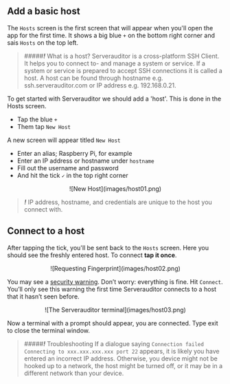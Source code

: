 ## Add a basic host

The `Hosts` screen is the first screen that will appear when you'll open the app for the first time. It shows a big blue `+` on the bottom right corner and sais `Hosts` on the top left.

> #####***!*** What is a host?
> Serverauditor is a cross-platform SSH Client. It helps you to connect to- and manage a system or service. If a system or service is prepared to accept SSH connections it is called a host. A host can be found through hostname e.g. ssh.serverauditor.com or IP address e.g. 192.168.0.21. 

To get started with Serverauditor we should add a 'host'. This is done in the Hosts screen.
* Tap the blue `+`
* Them tap `New Host`

A new screen will appear titled `New Host`
* Enter an alias; Raspberry Pi, for example
* Enter an IP address or hostname under `hostname`
* Fill out the username and password
* And hit the tick `✓` in the top right corner 

<center>![New Host](images/host01.png)</center>

> ***!*** IP address, hostname, and credentials are unique to the host you connect with.

## Connect to a host

After tapping the tick, you'll be sent back to the `Hosts` screen. Here you should see the freshly entered host. To connect **tap it once**. 

<center>![Requesting Fingerprint](images/host02.png)</center>

You may see a [security warning](http://www.lysium.de/blog/index.php?/archives/186-How-to-get-ssh-server-fingerprint-information.html). Don’t worry: everything is fine. Hit `Connect`. You’ll only see this warning the first time Serverauditor connects to a host that it hasn’t seen before.

<center>![The Serverauditor terminal](images/host03.png)</center>

Now a terminal with a prompt should appear, you are connected. Type exit to close the terminal window.

> #####***!*** Troubleshooting
> If a dialogue saying `Connection failed Connecting to xxx.xxx.xxx.xxx port 22` appears, it is likely you have entered an incorrect IP address. Otherwise, you device might not be hooked up to a network, the host might be turned off, or it may be in a different network than your device.
